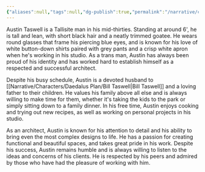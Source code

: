 ```yaml
---
{"aliases":null,"tags":null,"dg-publish":true,"permalink":"/narrative/characters/phyrra-s-spark/austin-taswell/","dgPassFrontmatter":true}
---
```


Austin Taswell is a Tallisite man in his mid-thirties. Standing at around 6', he is tall and lean, with short black hair and a neatly trimmed goatee. He wears round glasses that frame his piercing blue eyes, and is known for his love of white button-down shirts paired with grey pants and a crisp white apron when he's working in his studio. As a trans man, Austin has always been proud of his identity and has worked hard to establish himself as a respected and successful architect.

Despite his busy schedule, Austin is a devoted husband to [[Narrative/Characters/Daedalus Plan/Bill Taswell\|Bill Taswell]] and a loving father to their children. He values his family above all else and is always willing to make time for them, whether it's taking the kids to the park or simply sitting down to a family dinner. In his free time, Austin enjoys cooking and trying out new recipes, as well as working on personal projects in his studio.

As an architect, Austin is known for his attention to detail and his ability to bring even the most complex designs to life. He has a passion for creating functional and beautiful spaces, and takes great pride in his work. Despite his success, Austin remains humble and is always willing to listen to the ideas and concerns of his clients. He is respected by his peers and admired by those who have had the pleasure of working with him.